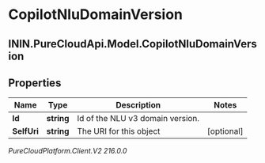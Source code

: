 # CopilotNluDomainVersion

## ININ.PureCloudApi.Model.CopilotNluDomainVersion

## Properties

|Name | Type | Description | Notes|
|------------ | ------------- | ------------- | -------------|
| **Id** | **string** | Id of the NLU v3 domain version. | |
| **SelfUri** | **string** | The URI for this object | [optional] |



_PureCloudPlatform.Client.V2 216.0.0_
